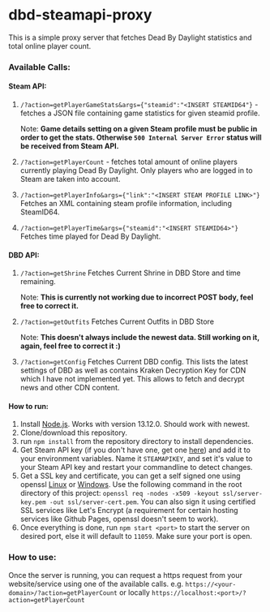 # dbd-steamapi-proxy

This is a simple proxy server that fetches Dead By Daylight statistics and total online player count.

### Available Calls:
#### Steam API:
1. `/?action=getPlayerGameStats&args={"steamid":"<INSERT STEAMID64"}` - fetches a JSON file containing game statistics for given steamid profile. 
    
    Note: **Game details setting on a given Steam profile must be public in order to get the stats. Otherwise `500 Internal Server Error` status will be received from Steam API.**

2. `/?action=getPlayerCount` - fetches total amount of online players currently playing Dead By Daylight. Only players who are logged in to Steam are taken into account.

3. `/?action=getPlayerInfo&args={"link":"<INSERT STEAM PROFILE LINK>"}` Fetches an XML containing steam profile information, including SteamID64.

4. `/?action=getPlayerTime&args={"steamid":"<INSERT STEAMID64>"}` Fetches time played for Dead By Daylight.

#### DBD API:
1. `/?action=getShrine` Fetches Current Shrine in DBD Store and time remaining. 

    Note: **This is currently not working due to incorrect POST body, feel free to correct it.**

2. `/?action=getOutfits` Fetches Current Outfits in DBD Store 

    Note: **This doesn't always include the newest data. Still working on it, again, feel free to correct it :)**

3. `/?action=getConfig` Fetches Current DBD config. This lists the latest settings of DBD as well as contains Kraken Decryption Key for CDN which I have not implemented yet. This allows to fetch and decrypt news and other CDN content.
#### How to run:
1. Install [Node.js](https://nodejs.org/en/download/). Works with version 13.12.0. Should work with newest.
2. Clone/download this repository.
3. run `npm install` from the repository directory to install dependencies.
4. Get Steam API key (if you don't have one, get one [here](https://steamcommunity.com/dev/apikey)) and add it to your environment variables. Name it `STEAMAPIKEY`, and set it's value to your Steam API key and restart your commandline to detect changes.
5. Get a SSL key and certificate, you can get a self signed one using openssl [Linux](https://www.openssl.org/source/) or [Windows](https://slproweb.com/products/Win32OpenSSL.html). Use the following command in the root directory of this project: `openssl req -nodes -x509 -keyout ssl/server-key.pem -out ssl/server-cert.pem`. You can also sign it using certified SSL services like Let's Encrypt (a requirement for certain hosting services like Github Pages, openssl doesn't seem to work).
6. Once everything is done, run `npm start <port>` to start the server on desired port, else it will default to `11059`. Make sure your port is open.

### How to use:
Once the server is running, you can request a https request from your website/service using one of the available calls. e.g.
`https://<your-domain>/?action=getPlayerCount` or locally `https://localhost:<port>/?action=getPlayerCount`

